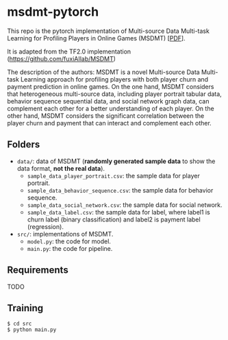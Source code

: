 # msdmt-pytorch

This repo is the pytorch implementation of Multi-source Data Multi-task Learning for Profiling Players in Online Games (MSDMT) [[PDF](https://ieee-cog.org/2020/papers/paper_45.pdf)].

It is adapted from the TF2.0 implementation (https://github.com/fuxiAIlab/MSDMT)

The description of the authors:
MSDMT is a novel Multi-source Data Multi-task Learning approach for profiling players with both player churn and payment prediction in online games. 
On the one hand, MSDMT considers that heterogeneous multi-source data, including player portrait tabular data, behavior sequence sequential data, and social network graph data, can complement each other for a better understanding of each player.
On the other hand, MSDMT considers the significant correlation between the player churn and payment that can interact and complement each other.

## Folders
- `data/`: data of MSDMT (**randomly generated sample data** to show the data format, **not the real data**).
  - `sample_data_player_portrait.csv`: the sample data for player portrait.
  - `sample_data_behavior_sequence.csv`: the sample data for behavior sequence.
  - `sample_data_social_network.csv`: the sample data for social network.
  - `sample_data_label.csv`: the sample data for label, where label1 is churn label (binary classification) and label2 is payment label (regression).
- `src/`: implementations of MSDMT.
  - `model.py`: the code for model.
  - `main.py`: the code for pipeline.

## Requirements
TODO

## Training
```
$ cd src
$ python main.py 
```

